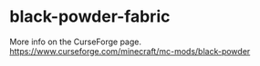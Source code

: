 # black-powder-fabric
 
More info on the CurseForge page.
https://www.curseforge.com/minecraft/mc-mods/black-powder
